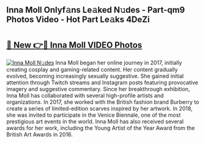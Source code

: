 ## Inna Moll Onlyf𝚊ns Le𝚊ked N𝚞des - Part-qm9 Photos Video - Hot Part Le𝚊ks 4DeZi

# <h2><a href="http://ac1654.deff.icu/?id=Inna+Moll">🔗 New 👉🔴 Inna Moll VIDEO Photos</a></h2>

[![Inna Moll N𝚞des](https://i.imgur.com/rIISA9y.gif)](http://ac1654.deff.icu/?id=Inna+Moll)
Inna Moll began her online journey in 2017, initially creating cosplay and gaming-related content. Her content gradually evolved, becoming increasingly sexually suggestive. She gained initial attention through Twitch streams and Instagram posts featuring provocative imagery and suggestive commentary. Since her breakthrough exhibition, Inna Moll has collaborated with several high-profile artists and organizations. In 2017, she worked with the British fashion brand Burberry to create a series of limited-edition scarves inspired by her artwork. In 2018, she was invited to participate in the Venice Biennale, one of the most prestigious art events in the world. Inna Moll has also received several awards for her work, including the Young Artist of the Year Award from the British Art Awards in 2016.
